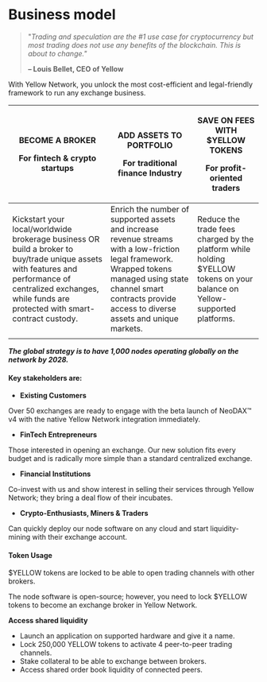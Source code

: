 # Business model

> "_Trading and speculation are the #1 use case for cryptocurrency but most trading does not use any benefits of the blockchain. This is about to change."_
>
> **– Louis Bellet, CEO of Yellow**

With Yellow Network, you unlock the most cost-efficient and legal-friendly framework to run any exchange business.

| <p>BECOME A BROKER</p><p>For fintech &#x26; crypto startups</p>                                                                                                                                               | <p>ADD ASSETS TO PORTFOLIO</p><p>For traditional finance Industry</p>                                                                                                                                                   | <p>SAVE ON FEES WITH $YELLOW TOKENS</p><p>For profit-oriented traders</p>                                                 |
| ------------------------------------------------------------------------------------------------------------------------------------------------------------------------------------------------------------- | ----------------------------------------------------------------------------------------------------------------------------------------------------------------------------------------------------------------------- | ------------------------------------------------------------------------------------------------------------------------- |
| Kickstart your local/worldwide brokerage business OR build a broker to buy/trade unique assets with features and performance of centralized exchanges, while funds are protected with smart-contract custody. | Enrich the number of supported assets and increase revenue streams with a low-friction legal framework. Wrapped tokens managed using state channel smart contracts provide access to diverse assets and unique markets. | Reduce the trade fees charged by the platform while holding $YELLOW tokens on your balance on Yellow-supported platforms. |
|                                                                                                                                                                                                               |                                                                                                                                                                                                                         |                                                                                                                           |

_**The global strategy is to have 1,000 nodes operating globally on the network by 2028.**_

#### Key stakeholders are:

* **Existing Customers**

Over 50 exchanges are ready to engage with the beta launch of NeoDAX™ v4 with the native Yellow Network integration immediately.

* **FinTech Entrepreneurs**

Those interested in opening an exchange. Our new solution fits every budget and is radically more simple than a standard centralized exchange.

* **Financial Institutions**

Co-invest with us and show interest in selling their services through Yellow Network; they bring a deal flow of their incubates.

* **Crypto-Enthusiasts, Miners & Traders**

Can quickly deploy our node software on any cloud and start liquidity-mining with their exchange account.

#### Token Usage[​](https://www.yellow.org/docs/litepaper/yellow-token#token-usage) <a href="#_kw1brkre74t9" id="_kw1brkre74t9"></a>

$YELLOW tokens are locked to be able to open trading channels with other brokers.

The node software is open-source; however, you need to lock $YELLOW tokens to become an exchange broker in Yellow Network.

**Access shared liquidity**

* Launch an application on supported hardware and give it a name.
* Lock 250,000 YELLOW tokens to activate 4 peer-to-peer trading channels.
* Stake collateral to be able to exchange between brokers.
* Access shared order book liquidity of connected peers.
